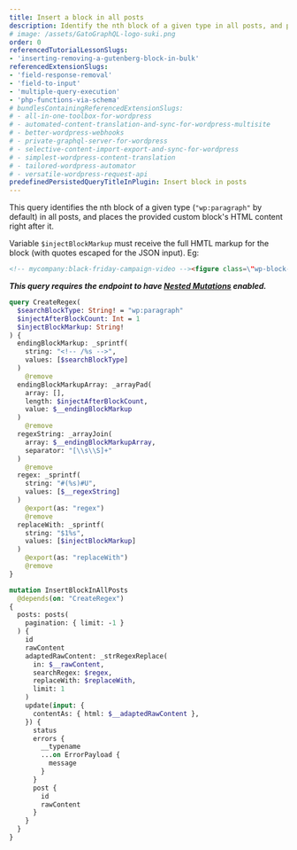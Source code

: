 ```yaml
---
title: Insert a block in all posts
description: Identify the nth block of a given type in all posts, and place a custom block right after it
# image: /assets/GatoGraphQL-logo-suki.png
order: 0
referencedTutorialLessonSlugs:
- 'inserting-removing-a-gutenberg-block-in-bulk'
referencedExtensionSlugs:
- 'field-response-removal'
- 'field-to-input'
- 'multiple-query-execution'
- 'php-functions-via-schema'
# bundlesContainingReferencedExtensionSlugs:
# - all-in-one-toolbox-for-wordpress
# - automated-content-translation-and-sync-for-wordpress-multisite
# - better-wordpress-webhooks
# - private-graphql-server-for-wordpress
# - selective-content-import-export-and-sync-for-wordpress
# - simplest-wordpress-content-translation
# - tailored-wordpress-automator
# - versatile-wordpress-request-api
predefinedPersistedQueryTitleInPlugin: Insert block in posts
---
```


This query identifies the nth block of a given type (`"wp:paragraph"` by default) in all posts, and places the provided custom block's HTML content right after it.

Variable `$injectBlockMarkup` must receive the full HMTL markup for the block (with quotes escaped for the JSON input). Eg:

```html
<!-- mycompany:black-friday-campaign-video --><figure class=\"wp-block-video\"><video controls src=\"https://mysite.com/videos/BlackFriday2023.mp4\"></video></figure><!-- /mycompany:black-friday-campaign-video -->
```

**_This query requires the endpoint to have [Nested Mutations](https://gatographql.com/guides/schema/using-nested-mutations/) enabled._**

```graphql
query CreateRegex(
  $searchBlockType: String! = "wp:paragraph"
  $injectAfterBlockCount: Int = 1
  $injectBlockMarkup: String!
) {
  endingBlockMarkup: _sprintf(
    string: "<!-- /%s -->",
    values: [$searchBlockType]
  )
    @remove
  endingBlockMarkupArray: _arrayPad(
    array: [],
    length: $injectAfterBlockCount,
    value: $__endingBlockMarkup
  )
    @remove
  regexString: _arrayJoin(
    array: $__endingBlockMarkupArray,
    separator: "[\\s\\S]+"
  )
    @remove
  regex: _sprintf(
    string: "#(%s)#U",
    values: [$__regexString]
  )
    @export(as: "regex")
    @remove
  replaceWith: _sprintf(
    string: "$1%s",
    values: [$injectBlockMarkup]
  )
    @export(as: "replaceWith")
    @remove
}

mutation InsertBlockInAllPosts
  @depends(on: "CreateRegex")
{
  posts: posts(
    pagination: { limit: -1 }
  ) {
    id
    rawContent
    adaptedRawContent: _strRegexReplace(
      in: $__rawContent,
      searchRegex: $regex,
      replaceWith: $replaceWith,
      limit: 1
    )
    update(input: {
      contentAs: { html: $__adaptedRawContent },
    }) {
      status
      errors {
        __typename
        ...on ErrorPayload {
          message
        }
      }
      post {
        id
        rawContent
      }
    }
  }
}
```

